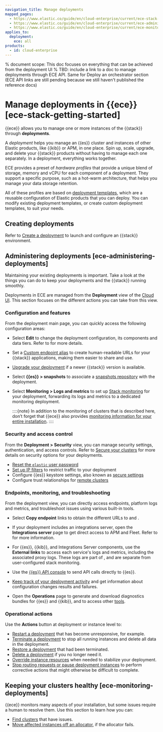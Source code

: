 ```yaml
---
navigation_title: Manage deployments
mapped_pages:
  - https://www.elastic.co/guide/en/cloud-enterprise/current/ece-stack-getting-started.html
  - https://www.elastic.co/guide/en/cloud-enterprise/current/ece-administering-deployments.html
  - https://www.elastic.co/guide/en/cloud-enterprise/current/ece-monitoring-deployments.html
applies_to:
  deployment:
    ece: all
products:
  - id: cloud-enterprise
---
```


% document scope: This doc focuses on everything that can be achieved from the deployment UI
% TBD: include a link to a doc to manage deployments through ECE API. Same for Deploy an orchestrator section (ECE API links are still pending because we still haven't published the reference docs)

# Manage deployments in {{ece}} [ece-stack-getting-started]

{{ece}} allows you to manage one or more instances of the {{stack}} through **deployments**.


A *deployment* helps you manage an {{es}} cluster and instances of other Elastic products, like {{kib}} or APM, in one place. Spin up, scale, upgrade, and delete your {{stack}} products without having to manage each one separately. In a deployment, everything works together.

ECE provides a preset of *hardware profiles* that provide a unique blend of storage, memory and vCPU for each component of a deployment. They support a specific purpose, such as a hot-warm architecture, that helps you manage your data storage retention.

All of these profiles are based on [deployment templates](./deployment-templates.md), which are a reusable configuration of Elastic products that you can deploy. You can modify existing deployment templates, or create custom deployment templates, to suit your needs.

## Creating deployments

Refer to [Create a deployment](./create-deployment.md) to launch and configure an {{stack}} environment.

## Administering deployments [ece-administering-deployments]

Maintaining your existing deployments is important. Take a look at the things you can do to keep your deployments and the {{stack}} running smoothly.

Deployments in ECE are managed from the **Deployment** view of the [Cloud UI](./log-into-cloud-ui.md). This section focuses on the different actions you can take from this view.

### Configuration and features

From the deployment main page, you can quickly access the following configuration areas:

* Select **Edit** to change the deployment configuration, its components and data tiers. Refer to [](./customize-deployment.md) for more details.

* Set a [Custom endpoint alias](./ece-regional-deployment-aliases.md) to create human-readable URLs for your {{stack}} applications, making them easier to share and use.

* [Upgrade your deployment](../../upgrade/deployment-or-cluster/upgrade-on-ece.md) if a newer {{stack}} version is available.

* Select **{{es}} > snapshots** to associate a [snapshots repository](../../tools/snapshot-and-restore/cloud-enterprise.md#ece-manage-repositories-clusters) with the deployment.

* Select **Monitoring > Logs and metrics** to set up [Stack monitoring](../../monitor/stack-monitoring/ece-ech-stack-monitoring.md) for your deployment, forwarding its logs and metrics to a dedicated monitoring deployment.

  ::::{note}
  In addition to the monitoring of clusters that is described here, don’t forget that {{ece}} also provides [monitoring information for your entire installation](../../../deploy-manage/monitor/orchestrators/ece-platform-monitoring.md).
  ::::

### Security and access control

From the **Deployment > Security** view, you can manage security settings, authentication, and access controls. Refer to [Secure your clusters](../../../deploy-manage/users-roles/cluster-or-deployment-auth.md) for more details on security options for your deployments.

* [Reset the `elastic` user password](../../users-roles/cluster-or-deployment-auth/manage-elastic-user-cloud.md)
* [Set up IP filters](../../security/ip-filtering-ece.md) to restrict traffic to your deployment
* Configure {{es}} keystore settings, also known as [secure settings](../../security/secure-settings.md)
* Configure trust relationships for [remote clusters](../../remote-clusters/ece-enable-ccs.md)

### Endpoints, monitoring, and troubleshooting

From the deployment view, you can directly access endpoints, platform logs and metrics, and troubleshoot issues using various built-in tools.

* Select **Copy endpoint** links to obtain the different URLs to [](./connect-elasticsearch.md) and [](./access-kibana.md).

* If your deployment includes an integrations server, open the **Integrations server** page to get direct access to APM and Fleet. Refer to [](./manage-integrations-server.md) for more information.

* For {{es}}, {{kib}}, and Integrations Server components, use the **External links** to access each service's logs and metrics, including the associated proxy logs. These logs are part of [](../../../deploy-manage/monitor/orchestrators/ece-platform-monitoring.md), and are separate from user-configured stack monitoring.

* Use the [{{es}} API console](./tools-apis.md#ece-api-console) to send API calls directly to {{es}}.

* [Keep track of your deployment activity](./keep-track-of-deployment-activity.md) and get information about configuration changes results and failures.

* Open the **Operations** page to generate and download diagnostics bundles for {{es}} and {{kib}}, and to access other [tools](./tools-apis.md).

### Operational actions

Use the **Actions** button at deployment or instance level to:

* [Restart a deployment](../../../deploy-manage/maintenance/start-stop-services/restart-an-ece-deployment.md) that has become unresponsive, for example.
* [Terminate a deployment](../../../deploy-manage/uninstall/delete-a-cloud-deployment.md) to stop all running instances and delete all data in the deployment.
* [Restore a deployment](../../../deploy-manage/uninstall/delete-a-cloud-deployment.md#restore-a-deployment) that had been terminated.
* [Delete a deployment](../../../deploy-manage/uninstall/delete-a-cloud-deployment.md) if you no longer need it.
* [Override instance resources](./resource-overrides.md) when needed to stabilize your deployment.
* [Stop routing requests or pause deployment instances](../../../deploy-manage/maintenance/ece/deployments-maintenance.md) to perform corrective actions that might otherwise be difficult to complete.

## Keeping your clusters healthy [ece-monitoring-deployments]

{{ece}} monitors many aspects of your installation, but some issues require a human to resolve them. Use this section to learn how you can:

* [Find clusters](/troubleshoot/deployments/cloud-enterprise/cloud-enterprise.md) that have issues.
* [Move affected instances off an allocator](../../../deploy-manage/maintenance/ece/move-nodes-instances-from-allocators.md), if the allocator fails.
